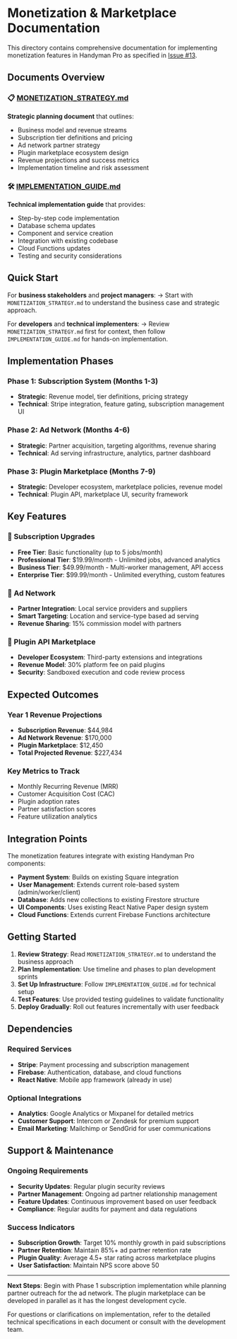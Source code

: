 # Monetization & Marketplace Documentation

This directory contains comprehensive documentation for implementing monetization features in Handyman Pro as specified in [Issue #13](https://github.com/Yeeeetmaster69/Yeeeetmaster69.github.io/issues/13).

## Documents Overview

### 📋 [MONETIZATION_STRATEGY.md](./MONETIZATION_STRATEGY.md)
**Strategic planning document** that outlines:
- Business model and revenue streams
- Subscription tier definitions and pricing
- Ad network partner strategy
- Plugin marketplace ecosystem design
- Revenue projections and success metrics
- Implementation timeline and risk assessment

### 🛠 [IMPLEMENTATION_GUIDE.md](./IMPLEMENTATION_GUIDE.md)
**Technical implementation guide** that provides:
- Step-by-step code implementation
- Database schema updates
- Component and service creation
- Integration with existing codebase
- Cloud Functions updates
- Testing and security considerations

## Quick Start

For **business stakeholders** and **project managers**:
→ Start with `MONETIZATION_STRATEGY.md` to understand the business case and strategic approach.

For **developers** and **technical implementers**:
→ Review `MONETIZATION_STRATEGY.md` first for context, then follow `IMPLEMENTATION_GUIDE.md` for hands-on implementation.

## Implementation Phases

### Phase 1: Subscription System (Months 1-3)
- **Strategic**: Revenue model, tier definitions, pricing strategy
- **Technical**: Stripe integration, feature gating, subscription management UI

### Phase 2: Ad Network (Months 4-6)  
- **Strategic**: Partner acquisition, targeting algorithms, revenue sharing
- **Technical**: Ad serving infrastructure, analytics, partner dashboard

### Phase 3: Plugin Marketplace (Months 7-9)
- **Strategic**: Developer ecosystem, marketplace policies, revenue model
- **Technical**: Plugin API, marketplace UI, security framework

## Key Features

### 🔐 Subscription Upgrades
- **Free Tier**: Basic functionality (up to 5 jobs/month)
- **Professional Tier**: $19.99/month - Unlimited jobs, advanced analytics
- **Business Tier**: $49.99/month - Multi-worker management, API access
- **Enterprise Tier**: $99.99/month - Unlimited everything, custom features

### 📢 Ad Network
- **Partner Integration**: Local service providers and suppliers
- **Smart Targeting**: Location and service-type based ad serving
- **Revenue Sharing**: 15% commission model with partners

### 🔌 Plugin API Marketplace
- **Developer Ecosystem**: Third-party extensions and integrations
- **Revenue Model**: 30% platform fee on paid plugins
- **Security**: Sandboxed execution and code review process

## Expected Outcomes

### Year 1 Revenue Projections
- **Subscription Revenue**: $44,984
- **Ad Network Revenue**: $170,000  
- **Plugin Marketplace**: $12,450
- **Total Projected Revenue**: $227,434

### Key Metrics to Track
- Monthly Recurring Revenue (MRR)
- Customer Acquisition Cost (CAC)
- Plugin adoption rates
- Partner satisfaction scores
- Feature utilization analytics

## Integration Points

The monetization features integrate with existing Handyman Pro components:

- **Payment System**: Builds on existing Square integration
- **User Management**: Extends current role-based system (admin/worker/client)
- **Database**: Adds new collections to existing Firestore structure
- **UI Components**: Uses existing React Native Paper design system
- **Cloud Functions**: Extends current Firebase Functions architecture

## Getting Started

1. **Review Strategy**: Read `MONETIZATION_STRATEGY.md` to understand the business approach
2. **Plan Implementation**: Use timeline and phases to plan development sprints
3. **Set Up Infrastructure**: Follow `IMPLEMENTATION_GUIDE.md` for technical setup
4. **Test Features**: Use provided testing guidelines to validate functionality
5. **Deploy Gradually**: Roll out features incrementally with user feedback

## Dependencies

### Required Services
- **Stripe**: Payment processing and subscription management
- **Firebase**: Authentication, database, and cloud functions
- **React Native**: Mobile app framework (already in use)

### Optional Integrations
- **Analytics**: Google Analytics or Mixpanel for detailed metrics
- **Customer Support**: Intercom or Zendesk for premium support
- **Email Marketing**: Mailchimp or SendGrid for user communications

## Support & Maintenance

### Ongoing Requirements
- **Security Updates**: Regular plugin security reviews
- **Partner Management**: Ongoing ad partner relationship management  
- **Feature Updates**: Continuous improvement based on user feedback
- **Compliance**: Regular audits for payment and data regulations

### Success Indicators
- **Subscription Growth**: Target 10% monthly growth in paid subscriptions
- **Partner Retention**: Maintain 85%+ ad partner retention rate
- **Plugin Quality**: Average 4.5+ star rating across marketplace plugins
- **User Satisfaction**: Maintain NPS score above 50

---

**Next Steps**: Begin with Phase 1 subscription implementation while planning partner outreach for the ad network. The plugin marketplace can be developed in parallel as it has the longest development cycle.

For questions or clarifications on implementation, refer to the detailed technical specifications in each document or consult with the development team.